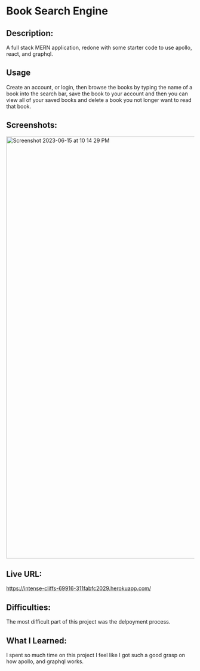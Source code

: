 # Book Search Engine

## Description:
A full stack MERN application, redone with some starter code to use apollo, react, and graphql.

## Usage
Create an account, or login, then browse the books by typing the name of a book into the search bar, save the book to your account and then you can view all of your saved books and delete a book you not longer want to read that book.

## Screenshots:
<img width="1126" alt="Screenshot 2023-06-15 at 10 14 29 PM" src="https://github.com/roseandlily33/cuddly-waddle/assets/109821108/f36a8219-df28-4962-8074-0f7895d2058f">

## Live URL:
https://intense-cliffs-69916-311fabfc2029.herokuapp.com/

## Difficulties:
The most difficult part of this project was the delpoyment process.

## What I Learned:
I spent so much time on this project I feel like I got such a good grasp on how apollo, and graphql works. 
